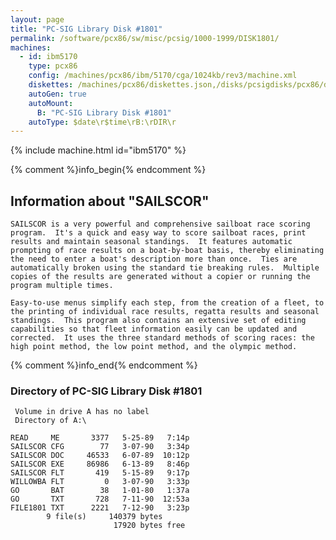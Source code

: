 ```yaml
---
layout: page
title: "PC-SIG Library Disk #1801"
permalink: /software/pcx86/sw/misc/pcsig/1000-1999/DISK1801/
machines:
  - id: ibm5170
    type: pcx86
    config: /machines/pcx86/ibm/5170/cga/1024kb/rev3/machine.xml
    diskettes: /machines/pcx86/diskettes.json,/disks/pcsigdisks/pcx86/diskettes.json
    autoGen: true
    autoMount:
      B: "PC-SIG Library Disk #1801"
    autoType: $date\r$time\rB:\rDIR\r
---
```


{% include machine.html id="ibm5170" %}

{% comment %}info_begin{% endcomment %}

## Information about "SAILSCOR"

    SAILSCOR is a very powerful and comprehensive sailboat race scoring
    program.  It's a quick and easy way to score sailboat races, print
    results and maintain seasonal standings.  It features automatic
    prompting of race results on a boat-by-boat basis, thereby eliminating
    the need to enter a boat's description more than once.  Ties are
    automatically broken using the standard tie breaking rules.  Multiple
    copies of the results are generated without a copier or running the
    program multiple times.
    
    Easy-to-use menus simplify each step, from the creation of a fleet, to
    the printing of individual race results, regatta results and seasonal
    standings.  This program also contains an extensive set of editing
    capabilities so that fleet information easily can be updated and
    corrected.  It uses the three standard methods of scoring races: the
    high point method, the low point method, and the olympic method.
{% comment %}info_end{% endcomment %}


### Directory of PC-SIG Library Disk #1801

     Volume in drive A has no label
     Directory of A:\

    READ     ME       3377   5-25-89   7:14p
    SAILSCOR CFG        77   3-07-90   3:34p
    SAILSCOR DOC     46533   6-07-89  10:12p
    SAILSCOR EXE     86986   6-13-89   8:46p
    SAILSCOR FLT       419   5-15-89   9:17p
    WILLOWBA FLT         0   3-07-90   3:33p
    GO       BAT        38   1-01-80   1:37a
    GO       TXT       728   7-11-90  12:53a
    FILE1801 TXT      2221   7-12-90   3:23p
            9 file(s)     140379 bytes
                           17920 bytes free
